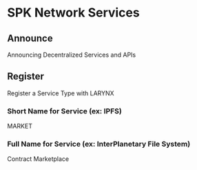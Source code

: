 # SPK Network Services
## Announce
Announcing Decentralized Services and APIs
## Register
Register a Service Type with LARYNX
### Short Name for Service (ex: IPFS)
MARKET
### Full Name for Service (ex: InterPlanetary File System)
Contract Marketplace
